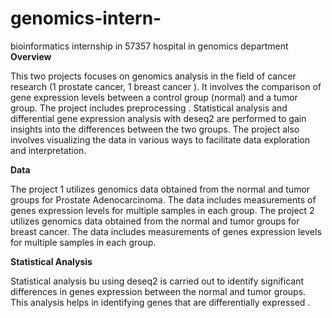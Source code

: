# genomics-intern-
bioinformatics internship in 57357 hospital in genomics department 
**Overview**

This two projects focuses on genomics analysis in the field of cancer research (1 prostate cancer, 1 breast cancer ). It involves the comparison of gene expression levels between a control group (normal) and a tumor group. The project includes preprocessing . Statistical analysis and differential gene expression analysis  with deseq2  are performed to gain insights into the differences between the two groups. The project also involves visualizing the data in various ways to facilitate data exploration and interpretation.

**Data**

The project 1 utilizes genomics data obtained from the normal and tumor groups for Prostate Adenocarcinoma. The data includes measurements of genes expression levels for multiple samples in each group.
The project 2 utilizes genomics data obtained from the normal and tumor groups for breast cancer. The data includes measurements of genes expression levels for multiple samples in each group.

**Statistical Analysis**

Statistical analysis bu using deseq2 is carried out to identify significant differences in genes expression between the normal and tumor groups. This analysis helps in identifying genes that are differentially expressed .
